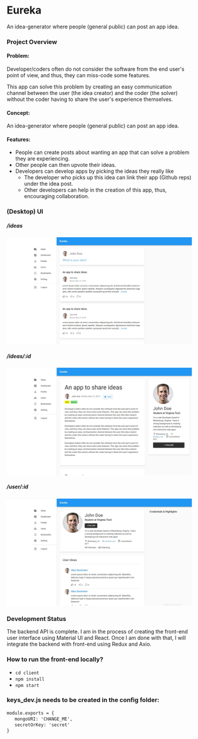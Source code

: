 # Eureka
An idea-generator where people (general public) can post an app idea.

### Project Overview

#### Problem:

Developer/coders often do not consider the software from the end user's point of view, and thus, they can miss-code some features. 

This app can solve this problem by creating an easy communication channel between the user (the idea creator) and the coder (the solver) without the coder having to share the user's experience themselves.

#### Concept:
An idea-generator where people (general public) can post an app idea.

#### Features:

- People can create posts about wanting an app that can solve a problem they are experiencing.
- Other people can then upvote their ideas.
- Developers can develop apps by picking the ideas they really like
  - The developer who picks up this idea can link their app (Github reps) under the idea post.
  - Other developers can help in the creation of this app, thus, encouraging collaboration.

### (Desktop) UI

##### /ideas
![](img/3.jpg)

##### /ideas/:id
![](img/2.jpg)

##### /user/:id
![](img/4.jpg)



### Development Status

The backend API is complete. I am in the process of creating the front-end user interface using Material UI and React. Once I am done with that, I will integrate the backend with front-end using Redux and Axio.

### How to run the front-end locally?
- ``` cd client ```
- ``` npm install ```
- ```npm start```

### keys_dev.js needs to be created in the config folder:
```
module.exports = {
   mongoURI: 'CHANGE_ME',
   secretOrKey: 'secret'
}
```

